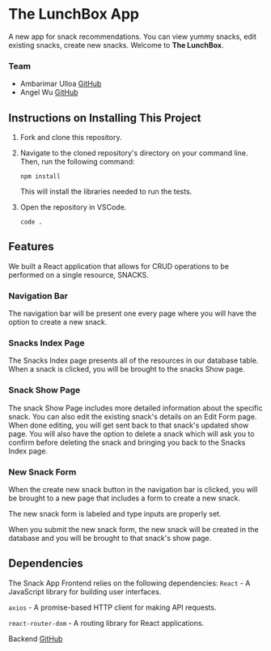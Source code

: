 # The LunchBox App

A new app for snack recommendations. You can view yummy snacks, edit existing snacks, create new snacks. Welcome to <strong>The LunchBox</strong>.

### Team

- Ambarimar Ulloa [GitHub](https://github.com/AmbarimarU)
- Angel Wu [GitHub](https://github.com/angels178)

## Instructions on Installing This Project

1. Fork and clone this repository.

1. Navigate to the cloned repository's directory on your command line. Then, run the following command:

   ```
   npm install
   ```

   This will install the libraries needed to run the tests.

1. Open the repository in VSCode.

   ```
   code .
   ```

## Features

We built a React application that allows for CRUD operations to be performed on a single resource, SNACKS.

### Navigation Bar

The navigation bar will be present one every page where you will have the option to create a new snack.

### Snacks Index Page

The Snacks Index page presents all of the resources in our database table.
When a snack is clicked, you will be brought to the snacks Show page.

### Snack Show Page

The snack Show Page includes more detailed information about the specific snack.
You can also edit the existing snack's details on an Edit Form page.
When done editing, you will get sent back to that snack's updated show page.
You will also have the option to delete a snack which will ask you to confirm before deleting the snack and bringing you back to the Snacks Index page.

### New Snack Form

When the create new snack button in the navigation bar is clicked, you will be brought to a new page that includes a form to create a new snack.

The new snack form is labeled and type inputs are properly set.

When you submit the new snack form, the new snack will be created in the database and you will be brought to that snack's show page.

## Dependencies

The Snack App Frontend relies on the following dependencies:
`React` - A JavaScript library for building user interfaces.

`axios` -
A promise-based HTTP client for making API requests.

`react-router-dom` - A routing library for React applications.

Backend [GitHub](https://github.com/angels178/lunchbox-backend)
